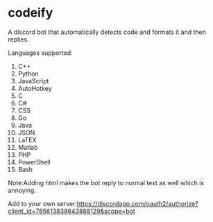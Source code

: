 # codeify
A discord bot that automatically detects code and formats it and then replies.

Languages supported:

1. C++
2. Python
3. JavaScript
4. AutoHotkey
5. C
6. C#
7. CSS
8. Go
9. Java
10. JSON
11. LaTEX
12. Matlab
13. PHP
14. PowerShell
15. Bash

Note:Adding html makes the bot reply to normal text as well which is annoying.

Add to your own server:https://discordapp.com/oauth2/authorize?client_id=785613838643888129&scope=bot


